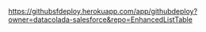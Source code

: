 https://githubsfdeploy.herokuapp.com/app/githubdeploy?owner=datacolada-salesforce&repo=EnhancedListTable
